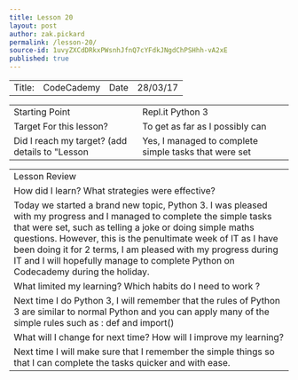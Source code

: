 ```yaml
---
title: Lesson 20
layout: post
author: zak.pickard
permalink: /lesson-20/
source-id: 1uvyZXCdDRkxPWsnhJfnQ7cYFdkJNgdChPSHhh-vA2xE
published: true
---
```

<table>
  <tr>
    <td>Title:</td>
    <td>CodeCademy</td>
    <td>Date</td>
    <td>28/03/17</td>
  </tr>
</table>


<table>
  <tr>
    <td>Starting Point</td>
    <td>Repl.it Python 3</td>
  </tr>
  <tr>
    <td>Target For this lesson?</td>
    <td>To get as far as I possibly can</td>
  </tr>
  <tr>
    <td>Did I reach my target? 
(add details to "Lesson </td>
    <td>Yes, I managed to complete simple tasks that were set</td>
  </tr>
</table>


<table>
  <tr>
    <td>Lesson Review</td>
  </tr>
  <tr>
    <td>How did I learn? What strategies were effective?</td>
  </tr>
  <tr>
    <td>Today we started a brand new topic, Python 3. I was pleased with my progress and I managed to complete the simple tasks that were set, such as telling a joke or doing simple maths questions. However, this is the penultimate week of IT as I have been doing it for 2 terms, I am pleased with my progress during IT and I will hopefully manage to complete Python on Codecademy during the holiday.</td>
  </tr>
  <tr>
    <td>What limited my learning? Which habits do I need to work ?</td>
  </tr>
  <tr>
    <td>Next time I do Python 3, I will remember that the rules of Python 3 are similar to normal Python and you can apply many of the simple rules such as : def and import()</td>
  </tr>
  <tr>
    <td>What will I change for next time? How will I improve my learning?</td>
  </tr>
  <tr>
    <td>Next time I will make sure that I remember the simple things so that I can complete the tasks quicker and with ease.</td>
  </tr>
</table>


